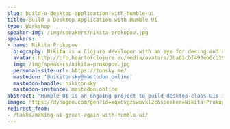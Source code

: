 ```yaml
---
slug: build-a-desktop-application-with-humble-ui
title: Build a Desktop Application with Humble UI
type: Workshop
speaker-img: /img/speakers/nikita-prokopov.jpg
speakers:
- name: Nikita Prokopov
  biography: Nikita is a Clojure developer with an eye for desing and UX. He’s the author of DataScript, Humble UI, Rum, Clojure Sublimed, Tongue, Uberjars, clj-simple-router, and Fira Code.
  avatar: http://cfp.heartofclojure.eu/media/avatars/3ba61cbf493eb6cb19e738c497e206e4_6EoGwIB.jpg
  img: /img/speakers/nikita-prokopov.jpg
  personal-site-url: https://tonsky.me/
  mastodon: '@nikitonsky@mastodon.online'
  mastodon-handle: nikitonsky
  mastodon-instance: mastodon.online
abstract: "Humble UI is an ongoing project to build desktop-class UIs in Clojure without help of the browser.\r\n\r\nIn this workshop, we’ll try to build a new graphical desktop application that works across all three OSes from scratch."
image: https://dynogee.com/gen?id=xqxdvgzswovkl2c&speaker=Nikita+Prokopov&title=Build+a+Desktop+Application+with+Humble+UI&type=Workshop&img=https%3A//2024.heartofclojure.eu/img/speakers/nikita-prokopov.jpg%3F
redirect_from:
- /talks/making-ui-great-again-with-humble-ui/
---
```

